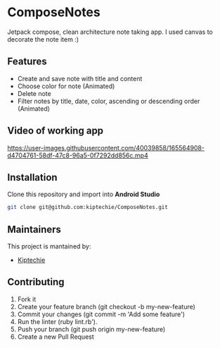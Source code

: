 # ComposeNotes
 Jetpack compose, clean architecture note taking app. I used canvas to decorate the note item :)

## Features 
* Create and save note with title and content
* Choose color for note (Animated)
* Delete note
* Filter notes by title, date, color, ascending or descending order (Animated)

## Video of working app
https://user-images.githubusercontent.com/40039858/165564908-d4704761-58df-47c8-96a5-0f7292dd856c.mp4

 ## Installation
Clone this repository and import into **Android Studio**
```bash
git clone git@github.com:kiptechie/ComposeNotes.git
```

## Maintainers
This project is mantained by:
* [Kiptechie](https://github.com/kiptechie)


## Contributing
1. Fork it
2. Create your feature branch (git checkout -b my-new-feature)
3. Commit your changes (git commit -m 'Add some feature')
4. Run the linter (ruby lint.rb').
5. Push your branch (git push origin my-new-feature)
6. Create a new Pull Request


